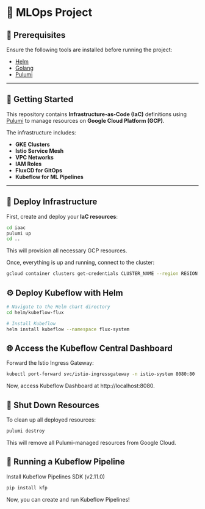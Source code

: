 # 🚀 MLOps Project

## 🔹 Prerequisites

Ensure the following tools are installed before running the project:

- [Helm](https://helm.sh/)
- [Golang](https://go.dev/)
- [Pulumi](https://www.pulumi.com/)

---

## 📌 Getting Started

This repository contains **Infrastructure-as-Code (IaC)** definitions using [Pulumi](https://www.pulumi.com/) to manage resources on **Google Cloud Platform (GCP)**.

The infrastructure includes:
- **GKE Clusters**
- **Istio Service Mesh**
- **VPC Networks**
- **IAM Roles**
- **FluxCD for GitOps**
- **Kubeflow for ML Pipelines**

---

## 🚀 Deploy Infrastructure

First, create and deploy your **IaC resources**:

```sh
cd iaac
pulumi up
cd ..
```
This will provision all necessary GCP resources.

Once, everything is up and running, connect to the cluster:
```sh
gcloud container clusters get-credentials CLUSTER_NAME --region REGION --project PROJECT_ID
```

## ⚙️ Deploy Kubeflow with Helm

```sh
# Navigate to the Helm chart directory
cd helm/kubeflow-flux

# Install Kubeflow
helm install kubeflow --namespace flux-system
```

## 🌐 Access the Kubeflow Central Dashboard

Forward the Istio Ingress Gateway:

```sh
kubectl port-forward svc/istio-ingressgateway -n istio-system 8080:80
```
Now, access Kubeflow Dashboard at http://localhost:8080.

## 🛑 Shut Down Resources

To clean up all deployed resources:

```sh
pulumi destroy
```
This will remove all Pulumi-managed resources from Google Cloud.

## 📌 Running a Kubeflow Pipeline

Install Kubeflow Pipelines SDK (v2.11.0)
```sh
pip install kfp
```
Now, you can create and run Kubeflow Pipelines!

